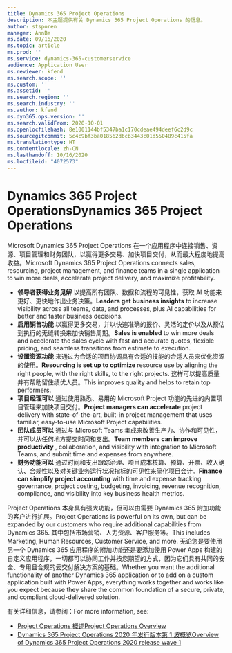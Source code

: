 ```yaml
---
title: Dynamics 365 Project Operations
description: 本主题提供有关 Dynamics 365 Project Operations 的信息。
author: stsporen
manager: AnnBe
ms.date: 09/16/2020
ms.topic: article
ms.prod: ''
ms.service: dynamics-365-customerservice
audience: Application User
ms.reviewer: kfend
ms.search.scope: ''
ms.custom: ''
ms.assetid: ''
ms.search.region: ''
ms.search.industry: ''
ms.author: kfend
ms.dyn365.ops.version: ''
ms.search.validFrom: 2020-10-01
ms.openlocfilehash: 8e1001144bf5347ba1c170cdeae494deef6c2d9c
ms.sourcegitcommit: 5c4c9bf3ba018562d6cb3443c01d550489c415fa
ms.translationtype: HT
ms.contentlocale: zh-CN
ms.lasthandoff: 10/16/2020
ms.locfileid: "4072573"
---
```

# <a name="dynamics-365-project-operations"></a><span data-ttu-id="4e8e3-103">Dynamics 365 Project Operations</span><span class="sxs-lookup"><span data-stu-id="4e8e3-103">Dynamics 365 Project Operations</span></span>

<span data-ttu-id="4e8e3-104">Microsoft Dynamics 365 Project Operations 在一个应用程序中连接销售、资源、项目管理和财务团队，以赢得更多交易、加快项目交付，从而最大程度地提高收益。</span><span class="sxs-lookup"><span data-stu-id="4e8e3-104">Microsoft Dynamics 365 Project Operations connects sales, resourcing, project management, and finance teams in a single application to win more deals, accelerate project delivery, and maximize profitability.</span></span>

-   <span data-ttu-id="4e8e3-105">**领导者获得业务见解** 以提高所有团队、数据和流程的可见性，获取 AI 功能来更好、更快地作出业务决策。</span><span class="sxs-lookup"><span data-stu-id="4e8e3-105">**Leaders get business insights** to increase visibility across all teams, data, and processes, plus AI capabilities for better and faster business decisions.</span></span>
-   <span data-ttu-id="4e8e3-106">**启用销售功能** 以赢得更多交易，并以快速准确的报价、灵活的定价以及从预估到执行的无缝转换来加快销售周期。</span><span class="sxs-lookup"><span data-stu-id="4e8e3-106">**Sales is enabled** to win more deals and accelerate the sales cycle with fast and accurate quotes, flexible pricing, and seamless transitions from estimate to execution.</span></span>
-   <span data-ttu-id="4e8e3-107">**设置资源功能** 来通过为合适的项目协调具有合适的技能的合适人员来优化资源的使用。</span><span class="sxs-lookup"><span data-stu-id="4e8e3-107">**Resourcing is set up to optimize** resource use by aligning the right people, with the right skills, to the right projects.</span></span> <span data-ttu-id="4e8e3-108">这样可以提高质量并有帮助留住绩优人员。</span><span class="sxs-lookup"><span data-stu-id="4e8e3-108">This improves quality and helps to retain top performers.</span></span>
-   <span data-ttu-id="4e8e3-109">**项目经理可以** 通过使用熟悉、易用的 Microsoft Project 功能的先进的内置项目管理来加快项目交付。</span><span class="sxs-lookup"><span data-stu-id="4e8e3-109">**Project managers can accelerate** project delivery with state-of-the-art, built-in project management that uses familiar, easy-to-use Microsoft Project capabilities.</span></span>
-   <span data-ttu-id="4e8e3-110">**团队成员可以** 通过与 Microsoft Teams 集成来改善生产力、协作和可见性，并可以从任何地方提交时间和支出。</span><span class="sxs-lookup"><span data-stu-id="4e8e3-110">**Team members can improve productivity** , collaboration, and visibility with integration to Microsoft Teams, and submit time and expenses from anywhere.</span></span>
-   <span data-ttu-id="4e8e3-111">**财务功能可以** 通过时间和支出跟踪治理、项目成本核算、预算、开票、收入确认、合规性以及对关键业务运行状况指标的可见性来简化项目会计。</span><span class="sxs-lookup"><span data-stu-id="4e8e3-111">**Finance can simplify project accounting** with time and expense tracking governance, project costing, budgeting, invoicing, revenue recognition, compliance, and visibility into key business health metrics.</span></span>

<span data-ttu-id="4e8e3-112">Project Operations 本身具有强大功能，但可以由需要 Dynamics 365 附加功能的客户进行扩展。</span><span class="sxs-lookup"><span data-stu-id="4e8e3-112">Project Operations is powerful on its own, but can be expanded by our customers who require additional capabilities from Dynamics 365.</span></span> <span data-ttu-id="4e8e3-113">其中包括市场营销、人力资源、客户服务等。</span><span class="sxs-lookup"><span data-stu-id="4e8e3-113">This includes Marketing, Human Resources, Customer Service, and more.</span></span> <span data-ttu-id="4e8e3-114">无论您是要使用另一个 Dynamics 365 应用程序的附加功能还是要添加使用 Power Apps 构建的自定义应用程序，一切都可以协同工作并按您期望的方式，因为它们具有共同的安全、专用且合规的云交付解决方案的基础。</span><span class="sxs-lookup"><span data-stu-id="4e8e3-114">Whether you want the additional functionality of another Dynamics 365 application or to add on a custom application built with Power Apps, everything works together and works like you expect because they share the common foundation of a secure, private, and compliant cloud-delivered solution.</span></span>

<span data-ttu-id="4e8e3-115">有关详细信息，请参阅：</span><span class="sxs-lookup"><span data-stu-id="4e8e3-115">For more information, see:</span></span>

- [<span data-ttu-id="4e8e3-116">Project Operations 概述</span><span class="sxs-lookup"><span data-stu-id="4e8e3-116">Project Operations Overview</span></span>](https://dynamics.microsoft.com/en-us/project-operations/overview/)
- [<span data-ttu-id="4e8e3-117">Dynamics 365 Project Operations 2020 年发行版本第 1 波概览</span><span class="sxs-lookup"><span data-stu-id="4e8e3-117">Overview of Dynamics 365 Project Operations 2020 release wave 1</span></span>](https://docs.microsoft.com/dynamics365-release-plan/2020wave1/dynamics365-project-operations/)

